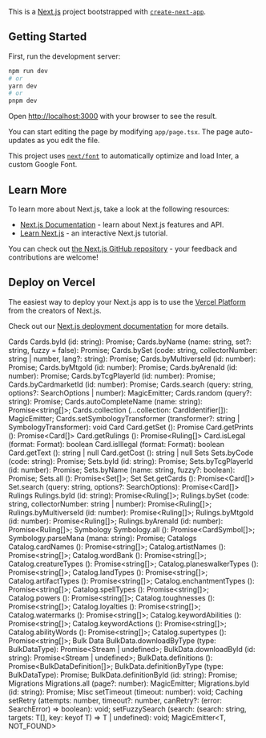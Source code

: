 This is a [Next.js](https://nextjs.org/) project bootstrapped with [`create-next-app`](https://github.com/vercel/next.js/tree/canary/packages/create-next-app).

## Getting Started

First, run the development server:

```bash
npm run dev
# or
yarn dev
# or
pnpm dev
```

Open [http://localhost:3000](http://localhost:3000) with your browser to see the result.

You can start editing the page by modifying `app/page.tsx`. The page auto-updates as you edit the file.

This project uses [`next/font`](https://nextjs.org/docs/basic-features/font-optimization) to automatically optimize and load Inter, a custom Google Font.

## Learn More

To learn more about Next.js, take a look at the following resources:

- [Next.js Documentation](https://nextjs.org/docs) - learn about Next.js features and API.
- [Learn Next.js](https://nextjs.org/learn) - an interactive Next.js tutorial.

You can check out [the Next.js GitHub repository](https://github.com/vercel/next.js/) - your feedback and contributions are welcome!

## Deploy on Vercel

The easiest way to deploy your Next.js app is to use the [Vercel Platform](https://vercel.com/new?utm_medium=default-template&filter=next.js&utm_source=create-next-app&utm_campaign=create-next-app-readme) from the creators of Next.js.

Check out our [Next.js deployment documentation](https://nextjs.org/docs/deployment) for more details.

Cards
    Cards.byId (id: string): Promise<Card>;
    Cards.byName (name: string, set?: string, fuzzy = false): Promise<Card>;
    Cards.bySet (code: string, collectorNumber: string | number, lang?: string): Promise<Card>;
    Cards.byMultiverseId (id: number): Promise<Card>;
    Cards.byMtgoId (id: number): Promise<Card>;
    Cards.byArenaId (id: number): Promise<Card>;
    Cards.byTcgPlayerId (id: number): Promise<Card>;
    Cards.byCardmarketId (id: number): Promise<Card>;
    Cards.search (query: string, options?: SearchOptions | number): MagicEmitter<Card>;
    Cards.random (query?: string): Promise<Card>;
    Cards.autoCompleteName (name: string): Promise<string[]>;
    Cards.collection (...collection: CardIdentifier[]): MagicEmitter<Card>;
    Cards.setSymbologyTransformer (transformer?: string | SymbologyTransformer): void
    Card
    Card.getSet (): Promise<Set>
    Card.getPrints (): Promise<Card[]>
    Card.getRulings (): Promise<Ruling[]>
    Card.isLegal (format: Format): boolean
    Card.isIllegal (format: Format): boolean
    Card.getText (): string | null
    Card.getCost (): string | null
Sets
    Sets.byCode (code: string): Promise<Set>;
    Sets.byId (id: string): Promise<Set>;
    Sets.byTcgPlayerId (id: number): Promise<Set>;
    Sets.byName (name: string, fuzzy?: boolean): Promise<Set>;
    Sets.all (): Promise<Set[]>;
Set
    Set.getCards (): Promise<Card[]>
    Set.search (query: string, options?: SearchOptions): Promise<Card[]>
Rulings
    Rulings.byId (id: string): Promise<Ruling[]>;
    Rulings.bySet (code: string, collectorNumber: string | number): Promise<Ruling[]>;
    Rulings.byMultiverseId (id: number): Promise<Ruling[]>;
    Rulings.byMtgoId (id: number): Promise<Ruling[]>;
    Rulings.byArenaId (id: number): Promise<Ruling[]>;
Symbology
    Symbology.all (): Promise<CardSymbol[]>;
    Symbology.parseMana (mana: string): Promise<ManaCost>;
Catalogs
    Catalog.cardNames (): Promise<string[]>;
    Catalog.artistNames (): Promise<string[]>;
    Catalog.wordBank (): Promise<string[]>;
    Catalog.creatureTypes (): Promise<string[]>;
    Catalog.planeswalkerTypes (): Promise<string[]>;
    Catalog.landTypes (): Promise<string[]>;
    Catalog.artifactTypes (): Promise<string[]>;
    Catalog.enchantmentTypes (): Promise<string[]>;
    Catalog.spellTypes (): Promise<string[]>;
    Catalog.powers (): Promise<string[]>;
    Catalog.toughnesses (): Promise<string[]>;
    Catalog.loyalties (): Promise<string[]>;
    Catalog.watermarks (): Promise<string[]>;
    Catalog.keywordAbilities (): Promise<string[]>;
    Catalog.keywordActions (): Promise<string[]>;
    Catalog.abilityWords (): Promise<string[]>;
    Catalog.supertypes (): Promise<string[]>;
Bulk Data
    BulkData.downloadByType (type: BulkDataType): Promise<Stream | undefined>;
    BulkData.downloadById (id: string): Promise<Stream | undefined>;
    BulkData.definitions (): Promise<BulkDataDefinition[]>;
    BulkData.definitionByType (type: BulkDataType): Promise<BulkDataDefinition>;
    BulkData.definitionById (id: string): Promise<BulkDataDefinition>;
Migrations
    Migrations.all (page?: number): MagicEmitter<Migration>;
    Migrations.byId (id: string): Promise<Migration>;
Misc
    setTimeout (timeout: number): void;
    Caching
        setRetry (attempts: number, timeout?: number, canRetry?: (error: SearchError) => boolean): void;
        setFuzzySearch (search: <T>(search: string, targets: T[], key: keyof T) => T | undefined): void;
        MagicEmitter<T, NOT_FOUND>

